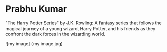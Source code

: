 # Prabhu Kumar

"The Harry Potter Series" by J.K. Rowling: A fantasy series that follows the magical journey of a young wizard, Harry Potter, and his friends as they confront the dark forces in the wizarding world.

![my image] (my image.jpg)
